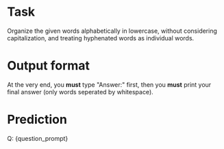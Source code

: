 # Task
Organize the given words alphabetically in lowercase, without considering capitalization, and treating hyphenated words as individual words.

# Output format
At the very end, you **must** type "Answer:" first, then you **must** print your final answer (only words seperated by whitespace).

# Prediction
Q: {question_prompt}